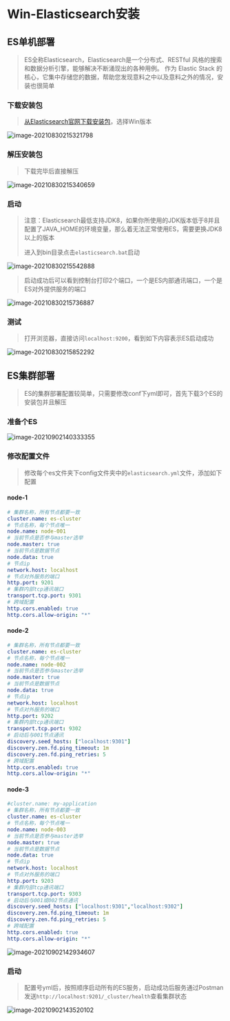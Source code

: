 # Win-Elasticsearch安装

## ES单机部署

> ES全称Elasticsearch，Elasticsearch是一个分布式、RESTful 风格的搜索和数据分析引擎，能够解决不断涌现出的各种用例。 作为 Elastic Stack 的核心，它集中存储您的数据，帮助您发现意料之中以及意料之外的情况，安装也很简单

### 下载安装包

> [从Elasticsearch官网下载安装包](https://www.elastic.co/cn/downloads/elasticsearch)，选择Win版本

![image-20210830215321798](./images/image-20210830215321798.png)

### 解压安装包

> 下载完毕后直接解压

![image-20210830215340659](./images/image-20210830215340659.png)

### 启动

> 注意：Elasticsearch最低支持JDK8，如果你所使用的JDK版本低于8并且配置了JAVA_HOME的环境变量，那么着无法正常使用ES，需要更换JDK8以上的版本
>
> 进入到bin目录点击`elasticsearch.bat`启动

![image-20210830215542888](./images/image-20210830215542888.png)

> 启动成功后可以看到控制台打印2个端口，一个是ES内部通讯端口，一个是ES对外提供服务的端口

![image-20210830215736887](./images/image-20210830215736887.png)

### 测试

> 打开浏览器，直接访问`localhost:9200`，看到如下内容表示ES启动成功

![image-20210830215852292](./images/image-20210830215852292.png)

## ES集群部署

> ES的集群部署配置较简单，只需要修改conf下yml即可，首先下载3个ES的安装包并且解压

### 准备个ES

![image-20210902140333355](./images/image-20210902140333355.png)



### 修改配置文件

> 修改每个es文件夹下config文件夹中的`elasticsearch.yml`文件，添加如下配置

#### node-1

~~~yml
# 集群名称，所有节点都要一致
cluster.name: es-cluster
# 节点名称，每个节点唯一
node.name: node-001
# 当前节点是否参与master选举
node.master: true
# 当前节点是数据节点
node.data: true
# 节点ip
network.host: localhost
# 节点对外服务的端口
http.port: 9201
# 集群内部tcp通讯端口
transport.tcp.port: 9301
# 跨域配置
http.cors.enabled: true
http.cors.allow-origin: "*"
~~~

#### node-2

~~~yml
# 集群名称，所有节点都要一致
cluster.name: es-cluster
# 节点名称，每个节点唯一
node.name: node-002
# 当前节点是否参与master选举
node.master: true
# 当前节点是数据节点
node.data: true
# 节点ip
network.host: localhost
# 节点对外服务的端口
http.port: 9202
# 集群内部tcp通讯端口
transport.tcp.port: 9302
# 启动后与001节点通讯
discovery.seed_hosts: ["localhost:9301"]
discovery.zen.fd.ping_timeout: 1m
discovery.zen.fd.ping_retries: 5
# 跨域配置
http.cors.enabled: true
http.cors.allow-origin: "*"
~~~



#### node-3

~~~yml
#cluster.name: my-application
# 集群名称，所有节点都要一致
cluster.name: es-cluster
# 节点名称，每个节点唯一
node.name: node-003
# 当前节点是否参与master选举
node.master: true
# 当前节点是数据节点
node.data: true
# 节点ip
network.host: localhost
# 节点对外服务的端口
http.port: 9203
# 集群内部tcp通讯端口
transport.tcp.port: 9303
# 启动后与001或002节点通讯
discovery.seed_hosts: ["localhost:9301","localhost:9302"]
discovery.zen.fd.ping_timeout: 1m
discovery.zen.fd.ping_retries: 5
# 跨域配置
http.cors.enabled: true
http.cors.allow-origin: "*"
~~~

![image-20210902142934607](./images/image-20210902142934607.png)

### 启动

> 配置号yml后，按照顺序启动所有的ES服务，启动成功后服务通过Postman发送`http://localhost:9201/_cluster/health`查看集群状态

![image-20210902143520102](./images/image-20210902143520102.png)